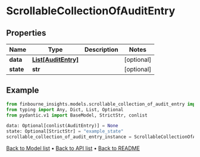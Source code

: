 # ScrollableCollectionOfAuditEntry

## Properties
Name | Type | Description | Notes
------------ | ------------- | ------------- | -------------
**data** | [**List[AuditEntry]**](AuditEntry.md) |  | [optional] 
**state** | **str** |  | [optional] 
## Example

```python
from finbourne_insights.models.scrollable_collection_of_audit_entry import ScrollableCollectionOfAuditEntry
from typing import Any, Dict, List, Optional
from pydantic.v1 import BaseModel, StrictStr, conlist

data: Optional[conlist(AuditEntry)] = None
state: Optional[StrictStr] = "example_state"
scrollable_collection_of_audit_entry_instance = ScrollableCollectionOfAuditEntry(data=data, state=state)

```

[Back to Model list](../README.md#documentation-for-models) &#8226; [Back to API list](../README.md#documentation-for-api-endpoints) &#8226; [Back to README](../README.md)

